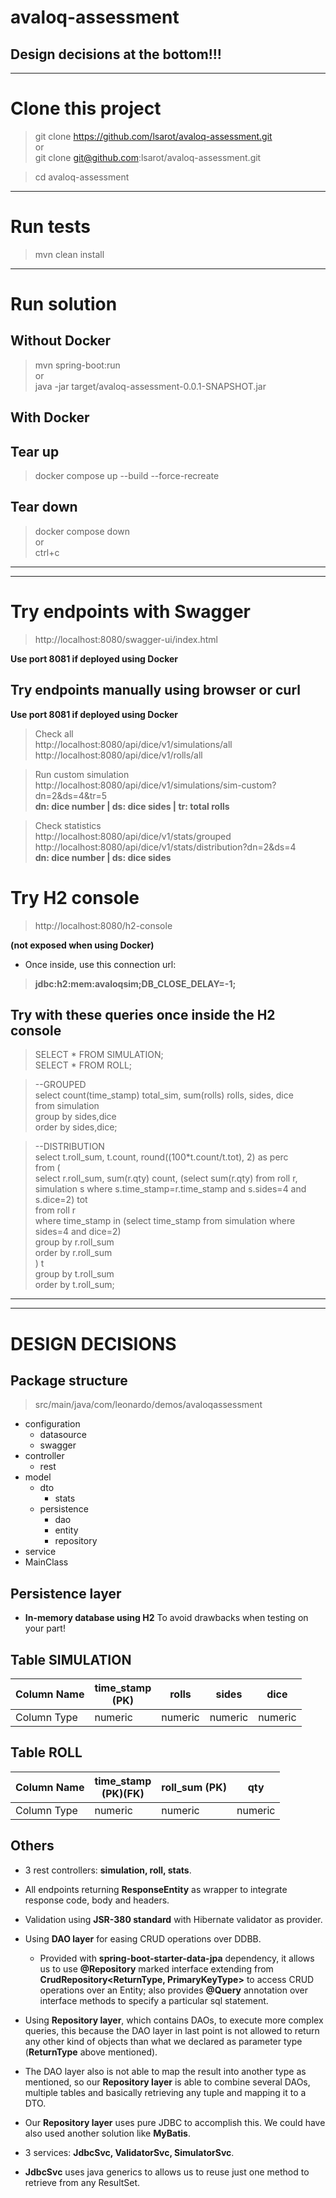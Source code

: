 # avaloq-assessment

## Design decisions at the bottom!!!
-------------------------

# Clone this project
>git clone https://github.com/lsarot/avaloq-assessment.git
<br>or
<br>git clone git@github.com:lsarot/avaloq-assessment.git

>cd avaloq-assessment

-------------------------

# Run tests
>mvn clean install

-------------------------

# Run solution

## Without Docker
>mvn spring-boot:run
<br>or
<br>java -jar target/avaloq-assessment-0.0.1-SNAPSHOT.jar

## With Docker
## Tear up
>docker compose up --build --force-recreate
## Tear down
>docker compose down
<br>or
<br>ctrl+c

-------------------------
-------------------------

# Try endpoints with Swagger
>http://localhost:8080/swagger-ui/index.html

**Use port 8081 if deployed using Docker**

## Try endpoints manually using browser or curl

**Use port 8081 if deployed using Docker**

>Check all
<br>http://localhost:8080/api/dice/v1/simulations/all
<br>http://localhost:8080/api/dice/v1/rolls/all

>Run custom simulation
<br>http://localhost:8080/api/dice/v1/simulations/sim-custom?dn=2&ds=4&tr=5
<br>**dn: dice number | ds: dice sides | tr: total rolls**

>Check statistics
<br>http://localhost:8080/api/dice/v1/stats/grouped
<br>http://localhost:8080/api/dice/v1/stats/distribution?dn=2&ds=4
<br>**dn: dice number | ds: dice sides**

# Try H2 console
>http://localhost:8080/h2-console

**(not exposed when using Docker)**
* Once inside, use this connection url:<br>
>**jdbc:h2:mem:avaloqsim;DB_CLOSE_DELAY=-1;**

## Try with these queries once inside the H2 console
>SELECT * FROM SIMULATION;
<br>SELECT * FROM ROLL;

>--GROUPED
<br>select  count(time_stamp) total_sim, sum(rolls) rolls, sides, dice
<br>from simulation
<br>group by sides,dice
<br>order by sides,dice;

>--DISTRIBUTION
<br>select t.roll_sum, t.count, round((100*t.count/t.tot), 2) as perc
<br>from (
<br>select r.roll_sum, sum(r.qty) count, (select sum(r.qty) from roll r, simulation s where s.time_stamp=r.time_stamp and s.sides=4 and s.dice=2) tot
<br>from roll r 
<br>where time_stamp in (select time_stamp from simulation where sides=4 and dice=2) 
<br>group by r.roll_sum
<br>order by r.roll_sum
<br>) t
<br>group by t.roll_sum
<br>order by t.roll_sum;

-------------------------
-------------------------

# DESIGN DECISIONS

## Package structure

>src/main/java/com/leonardo/demos/avaloqassessment
- configuration
	- datasource
	- swagger
- controller
	- rest
- model
	- dto
		- stats
	- persistence
		- dao
		- entity
		- repository
- service
- MainClass

## Persistence layer

- **In-memory database using H2**
To avoid drawbacks when testing on your part!

## Table SIMULATION

| Column Name | time_stamp <br>(PK) | rolls | sides | dice |
|----------|----------|----------|----------|----------|
| Column Type | numeric | numeric | numeric | numeric |

## Table ROLL

| Column Name | time_stamp <br>(PK)(FK) | roll_sum (PK) | qty |
|----------|----------|----------|----------|
| Column Type | numeric | numeric | numeric |

## Others

- 3 rest controllers: **simulation, roll, stats**.

- All endpoints returning **ResponseEntity** as wrapper to integrate response code, body and headers.

- Validation using **JSR-380 standard** with Hibernate validator as provider.

- Using **DAO layer** for easing CRUD operations over DDBB. 
	- Provided with **spring-boot-starter-data-jpa** dependency, it allows us to use **@Repository** marked interface extending from **CrudRepository<ReturnType, PrimaryKeyType>** to access CRUD operations over an Entity; also provides **@Query** annotation over interface methods to specify a particular sql statement.

- Using **Repository layer**, which contains DAOs, to execute more complex queries, this because the DAO layer in last point is not allowed to return any other kind of objects than what we declared as parameter type (**ReturnType** above mentioned).

- The DAO layer also is not able to map the result into another type as mentioned, so our **Repository layer** is able to combine several DAOs, multiple tables and basically retrieving any tuple and mapping it to a DTO.

- Our **Repository layer** uses pure JDBC to accomplish this. We could have also used another solution like **MyBatis**.

- 3 services: **JdbcSvc, ValidatorSvc, SimulatorSvc**.

- **JdbcSvc** uses java generics to allows us to reuse just one method to retrieve from any ResultSet.


